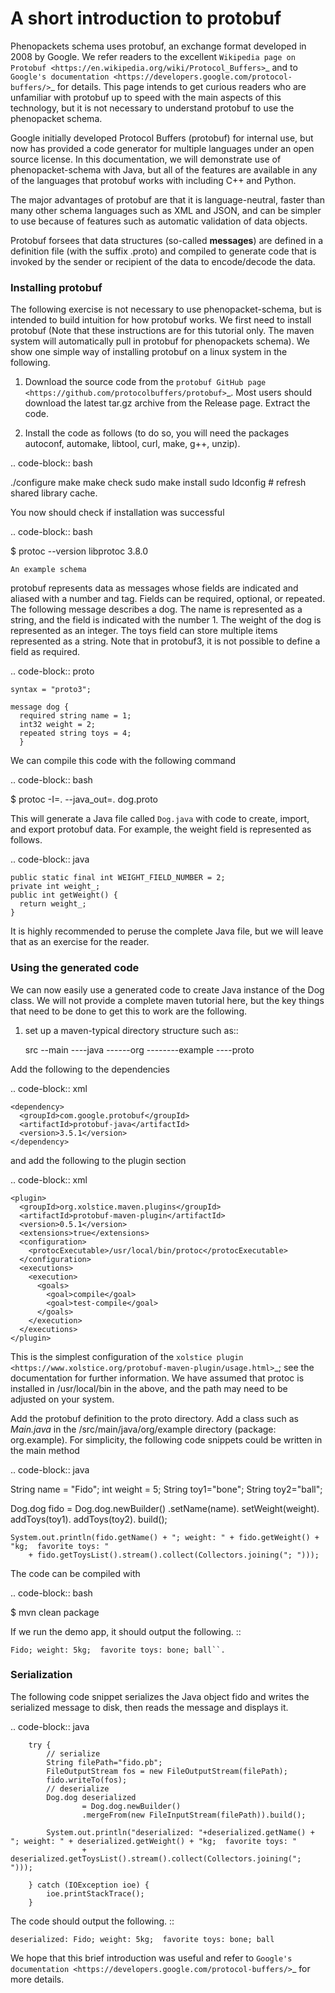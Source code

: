 # A short introduction to protobuf


Phenopackets schema uses protobuf, an exchange format developed in 2008 by Google. We refer readers to the
excellent `Wikipedia page on Protobuf <https://en.wikipedia.org/wiki/Protocol_Buffers>`_ and
to `Google's documentation <https://developers.google.com/protocol-buffers/>`_ for details. This page
intends to get curious readers who are unfamiliar with protobuf up to speed with the main aspects of this
technology, but it is not necessary to understand protobuf to use the phenopacket schema.

Google initially developed Protocol Buffers (protobuf) for internal use, but now has provided a code generator for multiple languages under an open source license. In this documentation, we will demonstrate use of phenopacket-schema with Java, but all of the features are available in any of the languages that protobuf works with including C++ and Python.


The major advantages of protobuf are that it is language-neutral, faster than many other schema languages such as XML and JSON, and can be simpler to use because of features such as automatic validation of data objects.


Protobuf forsees that data structures (so-called **messages**) are defined in a definition file (with the suffix .proto) and compiled to generate code that is invoked by the sender or recipient of the data to encode/decode the data.


### Installing protobuf


The following exercise is not necessary to use phenopacket-schema,
but is intended to build intuition for how protobuf works.
We first need to install protobuf (Note that these instructions are for this tutorial only. The maven system will automatically
pull in protobuf for phenopackets schema). We show one simple way of installing protobuf on a linux system in the following.

1. Download the source code from the `protobuf GitHub page <https://github.com/protocolbuffers/protobuf>`_. Most users should download the latest tar.gz archive from the Release page. Extract the code.

2. Install the code as follows (to do so, you will need the packages autoconf, automake, libtool, curl, make, g++, unzip).

.. code-block:: bash

   ./configure
   make
   make check
   sudo make install
   sudo ldconfig # refresh shared library cache.


You now should check if installation was successful

.. code-block:: bash

  $ protoc --version
  libprotoc 3.8.0

~~~~~~~~~~~~~~~~~
An example schema
~~~~~~~~~~~~~~~~~

protobuf represents data as messages whose fields are indicated and aliased with a number and tag. Fields can be required, optional, or repeated.
The following message describes a dog. The name is represented as a string, and the field is indicated with the number 1. The weight of the dog is represented as an integer.
The toys field can store multiple items represented as a string. Note that in protobuf3,
it is not possible to define a field as required.

.. code-block:: proto

    syntax = "proto3";

    message dog {
      required string name = 1;
      int32 weight = 2;
      repeated string toys = 4;
      }

We can compile this code with the following command

.. code-block:: bash

  $ protoc -I=. --java_out=. dog.proto

This will generate a Java file called ``Dog.java`` with code to create, import, and export protobuf data. For example, the weight field is represented as follows.

.. code-block:: java

    public static final int WEIGHT_FIELD_NUMBER = 2;
    private int weight_;
    public int getWeight() {
      return weight_;
    }


It is highly recommended to peruse the complete Java file, but we will leave that as an exercise for the reader.

### Using the generated code


We can now easily use a generated code to create Java instance of the Dog class. We will not provide a complete maven tutorial here, but the
key things that need to be done to get this to work are the following.

1. set up a maven-typical directory structure such as::

     src
     --main
     ----java
     ------org
     --------example
     ----proto


Add the following to the dependencies

.. code-block:: xml

    <dependency>
      <groupId>com.google.protobuf</groupId>
      <artifactId>protobuf-java</artifactId>
      <version>3.5.1</version>
    </dependency>

and add the following to the plugin section

.. code-block:: xml

    <plugin>
      <groupId>org.xolstice.maven.plugins</groupId>
      <artifactId>protobuf-maven-plugin</artifactId>
      <version>0.5.1</version>
      <extensions>true</extensions>
      <configuration>
        <protocExecutable>/usr/local/bin/protoc</protocExecutable>
      </configuration>
      <executions>
        <execution>
          <goals>
            <goal>compile</goal>
            <goal>test-compile</goal>
          </goals>
        </execution>
      </executions>
    </plugin>

This is the simplest configuration of the `xolstice plugin <https://www.xolstice.org/protobuf-maven-plugin/usage.html>`_; see the documentation for further information. We have assumed that protoc is installed in /usr/local/bin in the above, and the path may need to be adjusted on your system.


Add the protobuf definition to the proto directory. Add a class such as *Main.java* in the /src/main/java/org/example directory (package: org.example). For simplicity, the following code snippets could be written in the main method

.. code-block:: java

   String name = "Fido";
   int weight = 5;
   String toy1="bone";
   String toy2="ball";

   Dog.dog fido = Dog.dog.newBuilder()
                .setName(name).
                setWeight(weight).
                addToys(toy1).
                addToys(toy2).
                build();

    System.out.println(fido.getName() + "; weight: " + fido.getWeight() + "kg;  favorite toys: "
        + fido.getToysList().stream().collect(Collectors.joining("; ")));



The code can be compiled with

.. code-block:: bash

  $ mvn clean package

If we run the demo app, it should output the following. ::

    Fido; weight: 5kg;  favorite toys: bone; ball``.


### Serialization


The following code snippet serializes the Java object fido and writes the serialized message to disk, then reads the message and displays it.

.. code-block:: java

        try {
            // serialize
            String filePath="fido.pb";
            FileOutputStream fos = new FileOutputStream(filePath);
            fido.writeTo(fos);
            // deserialize
            Dog.dog deserialized
                    = Dog.dog.newBuilder()
                    .mergeFrom(new FileInputStream(filePath)).build();

            System.out.println("deserialized: "+deserialized.getName() + "; weight: " + deserialized.getWeight() + "kg;  favorite toys: "
                    + deserialized.getToysList().stream().collect(Collectors.joining("; ")));

        } catch (IOException ioe) {
            ioe.printStackTrace();
        }

The code should output the following. ::

    deserialized: Fido; weight: 5kg;  favorite toys: bone; ball

We hope that this brief introduction was useful and refer to `Google's documentation <https://developers.google.com/protocol-buffers/>`_ for more details.
